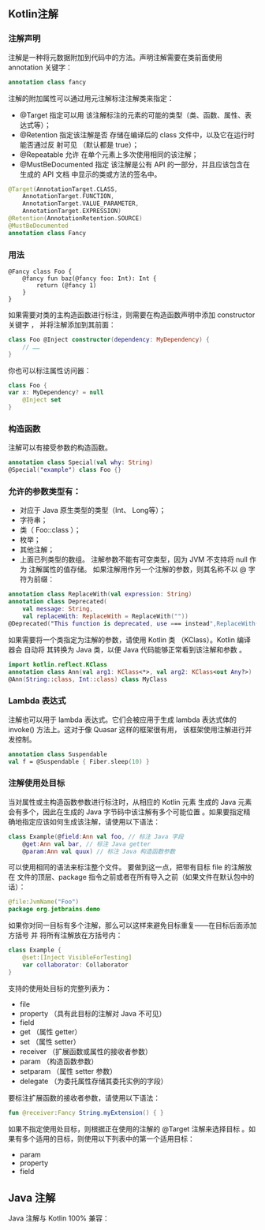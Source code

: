 ## Kotlin注解

### 注解声明

注解是一种将元数据附加到代码中的方法。声明注解需要在类前面使用 annotation 关键字：

```kotlin
annotation class fancy
```
注解的附加属性可以通过用元注解标注注解类来指定：
- @Target  指定可以用 该注解标注的元素的可能的类型（类、函数、属性、表达式等）；
- @Retention  指定该注解是否 存储在编译后的 class 文件中，以及它在运行时能否通过反
射可见 （默认都是 true）；
- @Repeatable  允许 在单个元素上多次使用相同的该注解；
- @MustBeDocumented  指定 该注解是公有 API 的一部分，并且应该包含在 生成的 API 文档
中显示的类或方法的签名中。
```kotlin
@Target(AnnotationTarget.CLASS,
	AnnotationTarget.FUNCTION,
	AnnotationTarget.VALUE_PARAMETER,
	AnnotationTarget.EXPRESSION)
@Retention(AnnotationRetention.SOURCE)
@MustBeDocumented
annotation class Fancy
```

### 用法

```
@Fancy class Foo {
    @fancy fun baz(@fancy foo: Int): Int {
        return (@fancy 1)
    }
}
```
如果需要对类的主构造函数进行标注，则需要在构造函数声明中添加  constructor  关键字 ，
并将注解添加到其前面：
```kotlin
class Foo @Inject constructor(dependency: MyDependency) {
    // ……
}
```
你也可以标注属性访问器：
```kotlin
class Foo {
var x: MyDependency? = null
    @Inject set
}
```
### 构造函数
注解可以有接受参数的构造函数。
```kotlin
annotation class Special(val why: String)
@Special("example") class Foo {}
```
### 允许的参数类型有：
- 对应于 Java 原生类型的类型（Int、 Long等）；
- 字符串；
- 类（ Foo::class  ）；
- 枚举；
- 其他注解；
- 上面已列类型的数组。
注解参数不能有可空类型，因为 JVM 不支持将  null  作为 注解属性的值存储。
如果注解用作另一个注解的参数，则其名称不以 @ 字符为前缀：

```kotlin
annotation class ReplaceWith(val expression: String)
annotation class Deprecated(
	val message: String,
	val replaceWith: ReplaceWith = ReplaceWith(""))
@Deprecated("This function is deprecated, use === instead",ReplaceWith("this === other"))
```
如果需要将一个类指定为注解的参数，请使用 Kotlin 类 （KClass）。Kotlin 编译器会 自动将
其转换为 Java 类，以便 Java 代码能够正常看到该注解和参数 。
```kotlin
import kotlin.reflect.KClass
annotation class Ann(val arg1: KClass<*>, val arg2: KClass<out Any?>)
@Ann(String::class, Int::class) class MyClass
```
### Lambda 表达式
注解也可以用于 lambda 表达式。它们会被应用于生成 lambda 表达式体的  invoke()  方法上。这对于像 Quasar 这样的框架很有用， 该框架使用注解进行并发控制。
```kotlin
annotation class Suspendable
val f = @Suspendable { Fiber.sleep(10) }
```
### 注解使用处目标
当对属性或主构造函数参数进行标注时，从相应的 Kotlin 元素 生成的 Java 元素会有多个，因此在生成的 Java 字节码中该注解有多个可能位置 。如果要指定精确地指定应该如何生成该注解，请使用以下语法：
```kotlin
class Example(@field:Ann val foo, // 标注 Java 字段
	@get:Ann val bar, // 标注 Java getter
	@param:Ann val quux) // 标注 Java 构造函数参数
```
可以使用相同的语法来标注整个文件。 要做到这一点，把带有目标  file  的注解放在 文件的顶层、package 指令之前或者在所有导入之前（如果文件在默认包中的话）：
```kotlin
@file:JvmName("Foo")
package org.jetbrains.demo
```
如果你对同一目标有多个注解，那么可以这样来避免目标重复——在目标后面添加方括号 并
将所有注解放在方括号内：
```kotlin
class Example {
    @set:[Inject VisibleForTesting]
    var collaborator: Collaborator
}
```
支持的使用处目标的完整列表为：
- file
- property  （具有此目标的注解对 Java 不可见）
- field
- get  （属性 getter）
- set  （属性 setter）
- receiver  （扩展函数或属性的接收者参数）
- param  （构造函数参数）
- setparam  （属性 setter 参数）
- delegate  （为委托属性存储其委托实例的字段）

要标注扩展函数的接收者参数，请使用以下语法：
```kotlin
fun @receiver:Fancy String.myExtension() { }
```
如果不指定使用处目标，则根据正在使用的注解的  @Target  注解来选择目标 。如果有多个适用的目标，则使用以下列表中的第一个适用目标：
- param
- property
- field

## Java 注解
Java 注解与 Kotlin 100% 兼容：


